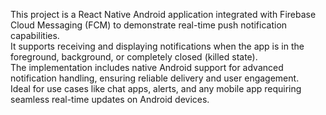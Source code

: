 This project is a React Native Android application integrated with Firebase Cloud Messaging (FCM) to demonstrate real-time push notification capabilities.  
It supports receiving and displaying notifications when the app is in the foreground, background, or completely closed (killed state).  
The implementation includes native Android support for advanced notification handling, ensuring reliable delivery and user engagement.  
Ideal for use cases like chat apps, alerts, and any mobile app requiring seamless real-time updates on Android devices.

